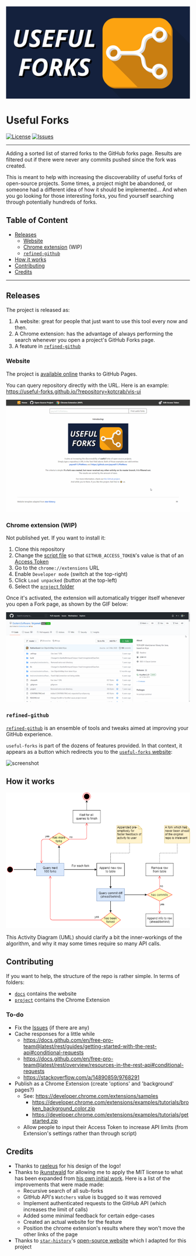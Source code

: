 ![useful-forks banner](docs/assets/useful-forks-banner.png "useful-forks banner")

# Useful Forks
[![License](https://img.shields.io/badge/License-MIT-yellow.svg)](https://github.com/useful-forks/useful-forks.github.io/blob/master/LICENSE)
[![Issues](https://img.shields.io/github/issues/useful-forks/useful-forks.github.io?logo=github&color=brightgreen&label=issues%20%28help%20appreciated%29)](https://github.com/useful-forks/useful-forks.github.io/issues)

---

Adding a sorted list of starred forks to the GitHub forks page.
Results are filtered out if there were never any commits pushed since the fork was created.

This is meant to help with increasing the discoverability of useful forks of open-source projects.
Some times, a project might be abandoned, or someone had a different idea of how it should be implemented...
And when you go looking for those interesting forks, you find yourself searching through potentially hundreds of forks.

## Table of Content
* [Releases](#releases)
  * [Website](#website)
  * [Chrome extension](#chrome-extension-wip) (WIP)
  * [`refined-github`](#refined-github)
* [How it works](#how-it-works)
* [Contributing](#contributing)
* [Credits](#credits)

---

## Releases
The project is released as:
1. A website: great for people that just want to use this tool every now and then.
2. A Chrome extension: has the advantage of always performing the search whenever you open a project's GitHub Forks page.
3. A feature in [`refined-github`](https://github.com/sindresorhus/refined-github)

### Website
The project is [available online](https://useful-forks.github.io/) thanks to GitHub Pages.

You can query repository directly with the URL. Here is an example: https://useful-forks.github.io/?repository=kotcrab/vis-ui

![website example](media/website_demo.gif)

### Chrome extension (WIP)
Not published yet. If you want to install it:
1. Clone this repository
2. Change the [script file](project/useful-forks.js) so that `GITHUB_ACCESS_TOKEN`'s value is that of an [Access Token](https://github.com/settings/tokens/new?scopes=public_repo&description=UsefulForks)
3. Go to the `chrome://extensions` URL
4. Enable `Developer mode` (switch at the top-right)
5. Click `Load unpacked` (button at the top-left)
6. Select the [`project` folder](project)

Once it's activated, the extension will automatically trigger itself whenever you open a Fork page, as shown by the GIF below:

![example](media/chrome_extension_demo.gif)

### `refined-github`
[`refined-github`](https://github.com/sindresorhus/refined-github) is an ensemble of tools and tweaks aimed at improving your GitHub experience.

`useful-forks` is part of the dozens of features provided. In that context, it appears as a button which redirects you to the [`useful-forks` website](https://useful-forks.github.io/):

![screenshot](https://user-images.githubusercontent.com/38117856/107463541-542e8500-6b2c-11eb-8b25-082f344c1587.png)

## How it works
![Activity_Diagram](media/query-diagram.png)

This Activity Diagram (UML) should clarify a bit the inner-workings of the algorithm, and why it may some times require so many API calls.

## Contributing
If you want to help, the structure of the repo is rather simple. In terms of folders:
* [`docs`](/docs) contains the website
* [`project`](/project) contains the Chrome Extension

### To-do
* Fix the [Issues](https://github.com/useful-forks/useful-forks.github.io/issues) (if there are any)
* Cache responses for a little while 
  * https://docs.github.com/en/free-pro-team@latest/rest/guides/getting-started-with-the-rest-api#conditional-requests
  * https://docs.github.com/en/free-pro-team@latest/rest/overview/resources-in-the-rest-api#conditional-requests
  * https://stackoverflow.com/a/14890859/9768291
* Publish as a Chrome Extension (create 'options' and 'background' pages?)
  * See: https://developer.chrome.com/extensions/samples
    * https://developer.chrome.com/extensions/examples/tutorials/broken_background_color.zip
    * https://developer.chrome.com/extensions/examples/tutorials/getstarted.zip
  * Allow people to input their Access Token to increase API limits (from Extension's settings rather than through script)

## Credits
* Thanks to [raeleus](https://github.com/raeleus) for his design of the logo!
* Thanks to [jkunstwald](https://github.com/jkunstwald/) for allowing me to apply the MIT license to what has been expanded from [his own initial work](https://github.com/jkunstwald/useful-forks). Here is a list of the improvements that were made made:
  * Recursive search of all sub-forks
  * GitHub API's `Watchers` value is bugged so it was removed
  * Implement authenticated requests to the GitHub API (which increases the limit of calls)
  * Added some minimal feedback for certain edge-cases
  * Created an actual website for the feature
  * Position the chrome extension's results where they won't move the other links of the page
* Thanks to [`star-history`](https://star-history.t9t.io/#useful-forks/useful-forks.github.io)'s [open-source website](https://github.com/timqian/star-history/tree/master/website) which I adapted for this project
